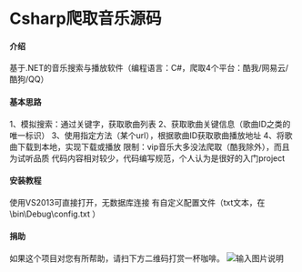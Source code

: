 # Csharp爬取音乐源码

#### 介绍
基于.NET的音乐搜索与播放软件（编程语言：C#，爬取4个平台：酷我/网易云/酷狗/QQ）


#### 基本思路
1、模拟搜索：通过关键字，获取歌曲列表
2、获取歌曲关键信息（歌曲ID之类的唯一标识）
3、使用指定方法（某个url），根据歌曲ID获取歌曲播放地址
4、将歌曲下载到本地，实现下载或播放
限制：vip音乐大多没法爬取（酷我除外），而且为试听品质
代码内容相对较少，代码编写规范，个人认为是很好的入门project


#### 安装教程

使用VS2013可直接打开，无数据库连接
有自定义配置文件（txt文本，在 \bin\Debug\config.txt ）



#### 捐助
如果这个项目对您有所帮助，请扫下方二维码打赏一杯咖啡。
![输入图片说明](https://images.gitee.com/uploads/images/2020/1005/195155_1a739694_5684918.png "芦荟柚子茶.png")
